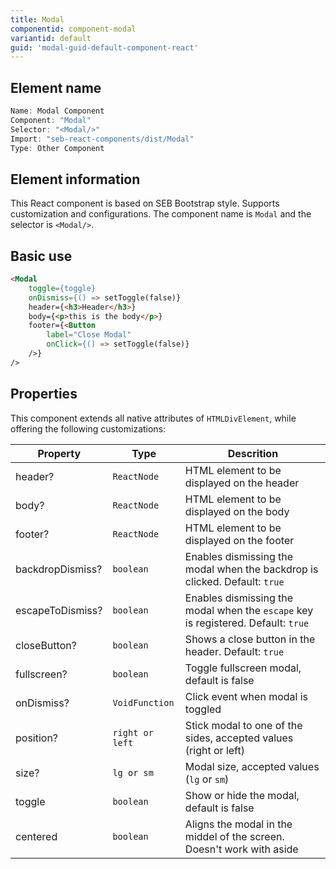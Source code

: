 ```yaml
---
title: Modal
componentid: component-modal
variantid: default
guid: 'modal-guid-default-component-react'
---
```


## Element name
```javascript
Name: Modal Component
Component: "Modal"
Selector: "<Modal/>"
Import: "seb-react-components/dist/Modal"
Type: Other Component
```

## Element information 
This React component is based on SEB Bootstrap style. Supports customization and configurations. The component name is `Modal` and the selector is `<Modal/>`.

## Basic use
```html
<Modal
    toggle={toggle}
    onDismiss={() => setToggle(false)}
    header={<h3>Header</h3>}
    body={<p>this is the body</p>}
    footer={<Button
        label="Close Modal"
        onClick={() => setToggle(false)}
    />}
/>
```

## Properties
This component extends all native attributes of `HTMLDivElement`, while offering the following customizations:

| Property         | Type            | Descrition                                                                        |
| ---------------- | --------------- | --------------------------------------------------------------------------------- |
| header?          | `ReactNode`     | HTML element to be displayed on the header                                        |
| body?            | `ReactNode`     | HTML element to be displayed on the body                                          |
| footer?          | `ReactNode`     | HTML element to be displayed on the footer                                        |
| backdropDismiss? | `boolean`       | Enables dismissing the modal when the backdrop is clicked. Default: `true`        |
| escapeToDismiss? | `boolean`       | Enables dismissing the modal when the `escape` key is registered. Default: `true` |
| closeButton?     | `boolean`       | Shows a close button in the header. Default: `true`                               |
| fullscreen?      | `boolean`       | Toggle fullscreen modal, default is false                                         |
| onDismiss?       | `VoidFunction`  | Click event when modal is toggled                                                 |
| position?        | `right or left` | Stick modal to one of the sides, accepted values (right or left)                  |
| size?            | `lg or sm`      | Modal size, accepted values (`lg` or `sm`)                                        |
| toggle           | `boolean`       | Show or hide the modal, default is false                                          |
| centered         | `boolean`       | Aligns the modal in the middel of the screen. Doesn't work with aside             |
